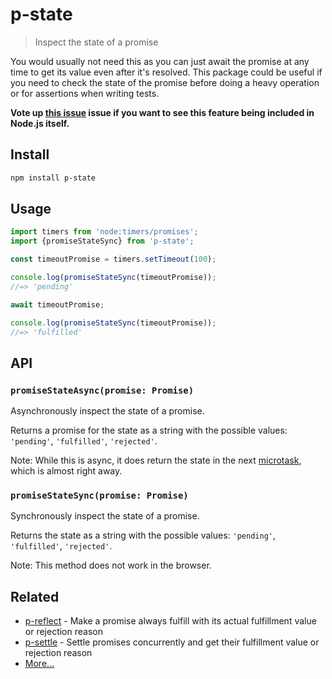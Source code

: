 # p-state

> Inspect the state of a promise

You would usually not need this as you can just await the promise at any time to get its value even after it's resolved. This package could be useful if you need to check the state of the promise before doing a heavy operation or for assertions when writing tests.

**Vote up [this issue](https://github.com/nodejs/node/issues/40054) issue if you want to see this feature being included in Node.js itself.**

## Install

```sh
npm install p-state
```

## Usage

```js
import timers from 'node:timers/promises';
import {promiseStateSync} from 'p-state';

const timeoutPromise = timers.setTimeout(100);

console.log(promiseStateSync(timeoutPromise));
//=> 'pending'

await timeoutPromise;

console.log(promiseStateSync(timeoutPromise));
//=> 'fulfilled'
```

## API

### `promiseStateAsync(promise: Promise)`

Asynchronously inspect the state of a promise.

Returns a promise for the state as a string with the possible values: `'pending'`, `'fulfilled'`, `'rejected'`.

Note: While this is async, it does return the state in the next [microtask](https://developer.mozilla.org/en-US/docs/Web/API/HTML_DOM_API/Microtask_guide), which is almost right away.

### `promiseStateSync(promise: Promise)`

Synchronously inspect the state of a promise.

Returns the state as a string with the possible values: `'pending'`, `'fulfilled'`, `'rejected'`.

Note: This method does not work in the browser.

## Related

- [p-reflect](https://github.com/sindresorhus/p-reflect) - Make a promise always fulfill with its actual fulfillment value or rejection reason
- [p-settle](https://github.com/sindresorhus/p-settle) - Settle promises concurrently and get their fulfillment value or rejection reason
- [More…](https://github.com/sindresorhus/promise-fun)
